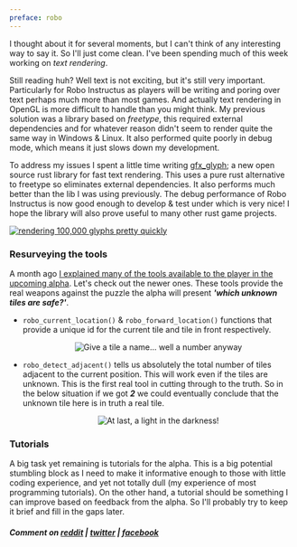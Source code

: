 ```yaml
---
preface: robo
---
```


I thought about it for several moments, but I can't think of any interesting way to say it. So I'll just come clean. I've been spending much of this week working on *text rendering*.

Still reading huh? Well text is not exciting, but it's still very important. Particularly for Robo Instructus as players will be writing and poring over text perhaps much more than most games. And actually text rendering in OpenGL is more difficult to handle than you might think. My previous solution was a library based on *freetype*, this required external dependencies and for whatever reason didn't seem to render quite the same way in Windows & Linux. It also performed quite poorly in debug mode, which means it just slows down my development.

To address my issues I spent a little time writing [gfx_glyph](https://github.com/alexheretic/gfx-glyph); a new open source rust library for fast text rendering. This uses a pure rust alternative to freetype so eliminates external dependencies. It also performs much better than the lib I was using previously. The debug performance of Robo Instructus is now good enough to develop & test under which is very nice! I hope the library will also prove useful to many other rust game projects.

[![](/assets/2017-08-25/gfx-glyph-s.jpg "rendering 100,000 glyphs pretty quickly")](/assets/2017-08-25/gfx-glyph.png)

### Resurveying the tools
A month ago [I explained many of the tools available to the player in the upcoming alpha](/2017/07/21/solving-problems-like-an-engineer.html#surveying-the-tools). Let's check out the newer ones. These tools provide the real weapons against the puzzle the alpha will present ***'which unknown tiles are safe?'***.

* `robo_current_location()` & `robo_forward_location()` functions that provide a unique id for the current tile and tile in front respectively.

  <p align="center">
    <img align="center"
      src="/assets/2017-08-25/robo_location.png"
      title="Give a tile a name... well a number anyway" />
  </p>

* `robo_detect_adjacent()` tells us absolutely the total number of tiles adjacent to the current position. This will work even if the tiles are unknown. This is the first real tool in cutting through to the truth. So in the below situation if we got ***2*** we could eventually conclude that the unknown tile here is in truth a real tile.

  <p align="center">
    <img align="center"
      src="/assets/2017-08-25/robo_detect_adjacent.png"
      title="At last, a light in the darkness!" />
  </p>

### Tutorials

A big task yet remaining is tutorials for the alpha. This is a big potential stumbling block as I need to make it informative enough to those with little coding experience, and yet not totally dull (my experience of most programming tutorials). On the other hand, a tutorial should be something I can improve based on feedback from the alpha. So I'll probably try to keep it brief and fill in the gaps later.

##### Comment on [reddit](https://www.reddit.com/r/devblogs/comments/6vyd5w/robo_instructus_high_performance_text_rendering/) | [twitter](https://twitter.com/bigabgames/status/901070347876913153) | [facebook](https://www.facebook.com/bigabgames/posts/1567556503331731)
